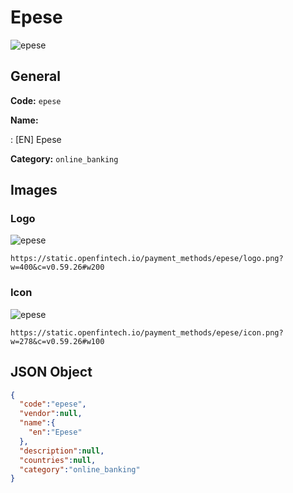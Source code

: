 
# Epese 
![epese](https://static.openfintech.io/payment_methods/epese/logo.png?w=400&c=v0.59.26#w200)  

## General 
**Code:** `epese` 
 
**Name:** 
 
:	[EN] Epese 
 
**Category:** `online_banking` 
 

## Images 

### Logo 
![epese](https://static.openfintech.io/payment_methods/epese/logo.png?w=400&c=v0.59.26#w200)  

```
https://static.openfintech.io/payment_methods/epese/logo.png?w=400&c=v0.59.26#w200
```  

### Icon 
![epese](https://static.openfintech.io/payment_methods/epese/icon.png?w=278&c=v0.59.26#w100)  

```
https://static.openfintech.io/payment_methods/epese/icon.png?w=278&c=v0.59.26#w100
```  

## JSON Object 

```json
{
  "code":"epese",
  "vendor":null,
  "name":{
    "en":"Epese"
  },
  "description":null,
  "countries":null,
  "category":"online_banking"
}
```  
